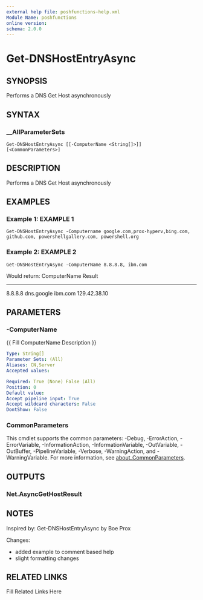 ```yaml
---
external help file: poshfunctions-help.xml
Module Name: poshfunctions
online version: 
schema: 2.0.0
---
```


# Get-DNSHostEntryAsync

## SYNOPSIS

Performs a DNS Get Host asynchronously

## SYNTAX

### __AllParameterSets

```
Get-DNSHostEntryAsync [[-ComputerName <String[]>]] [<CommonParameters>]
```

## DESCRIPTION

Performs a DNS Get Host asynchronously


## EXAMPLES

### Example 1: EXAMPLE 1

```
Get-DNSHostEntryAsync -Computername google.com,prox-hyperv,bing.com, github.com, powershellgallery.com, powershell.org
```







### Example 2: EXAMPLE 2

```
Get-DNSHostEntryAsync -ComputerName 8.8.8.8, ibm.com
```

Would return:
ComputerName Result
------------ ------
8.8.8.8      dns.google
ibm.com      129.42.38.10






## PARAMETERS

### -ComputerName

{{ Fill ComputerName Description }}

```yaml
Type: String[]
Parameter Sets: (All)
Aliases: CN,Server
Accepted values: 

Required: True (None) False (All)
Position: 0
Default value: 
Accept pipeline input: True
Accept wildcard characters: False
DontShow: False
```


### CommonParameters

This cmdlet supports the common parameters: -Debug, -ErrorAction, -ErrorVariable, -InformationAction, -InformationVariable, -OutVariable, -OutBuffer, -PipelineVariable, -Verbose, -WarningAction, and -WarningVariable. For more information, see [about_CommonParameters](http://go.microsoft.com/fwlink/?LinkID=113216).

## OUTPUTS

### Net.AsyncGetHostResult


## NOTES

Inspired by: Get-DNSHostEntryAsync by Boe Prox

Changes:
* added example to comment based help
* slight formatting changes


## RELATED LINKS

Fill Related Links Here

